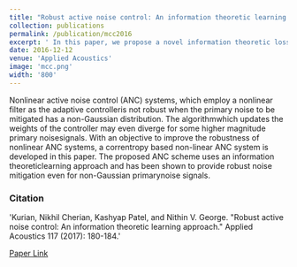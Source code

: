 ```yaml
---
title: "Robust active noise control: An information theoretic learning approach"
collection: publications
permalink: /publication/mcc2016
excerpt: ' In this paper, we propose a novel information theoretic loss functions for adaptive signal processing under alpha stable distributions.'
date: 2016-12-12
venue: 'Applied Acoustics'
image: 'mcc.png'
width: '800'
---
```

Nonlinear active noise control (ANC) systems, which employ a nonlinear filter as the adaptive controlleris not robust when the primary noise to be mitigated has a non-Gaussian distribution. The algorithmwhich updates the weights of the controller may even diverge for some higher magnitude primary noisesignals. With an objective to improve the robustness of nonlinear ANC systems, a correntropy based non-linear ANC system is developed in this paper. The proposed ANC scheme uses an information theoreticlearning approach and has been shown to provide robust noise mitigation even for non-Gaussian primarynoise signals.

### Citation
'Kurian, Nikhil Cherian, Kashyap Patel, and Nithin V. George. "Robust active noise control: An information theoretic learning approach." Applied Acoustics 117 (2017): 180-184.'

[Paper Link](https://www.sciencedirect.com/science/article/pii/S0003682X16303802#:~:text=With%20an%20objective%20to%20improve,non%2DGaussian%20primary%20noise%20signals.)
